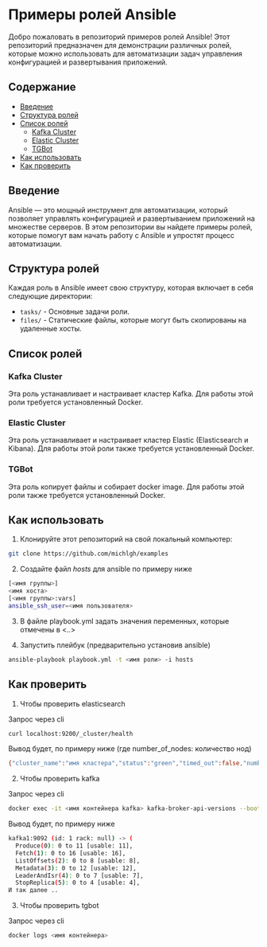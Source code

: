 # Примеры ролей Ansible

Добро пожаловать в репозиторий примеров ролей Ansible! Этот репозиторий предназначен для демонстрации различных ролей, которые можно использовать для автоматизации задач управления конфигурацией и развертывания приложений.

## Содержание

- [Введение](#введение)
- [Структура ролей](#структура-ролей)
- [Список ролей](#список-ролей)
  - [Kafka Cluster](#kafka-cluster)
  - [Elastic Cluster](#elastic-cluster)
  - [TGBot](#tgbot)
- [Как использовать](#как-использовать)
- [Как проверить](#как-проверить)

## Введение

Ansible — это мощный инструмент для автоматизации, который позволяет управлять конфигурацией и развертыванием приложений на множестве серверов. В этом репозитории вы найдете примеры ролей, которые помогут вам начать работу с Ansible и упростят процесс автоматизации.

## Структура ролей

Каждая роль в Ansible имеет свою структуру, которая включает в себя следующие директории:

- `tasks/` - Основные задачи роли.
- `files/` - Статические файлы, которые могут быть скопированы на удаленные хосты.

## Список ролей

### Kafka Cluster

Эта роль устанавливает и настраивает кластер Kafka. Для работы этой роли требуется установленный Docker.

### Elastic Cluster

Эта роль устанавливает и настраивает кластер Elastic (Elasticsearch и Kibana). Для работы этой роли также требуется установленный Docker.

### TGBot

Эта роль копирует файлы и собирает docker image. Для работы этой роли также требуется установленный Docker.

## Как использовать

1. Клонируйте этот репозиторий на свой локальный компьютер:
  ```bash
  git clone https://github.com/michlgh/examples
  ```

2. Создайте файл *hosts* для ansible по примеру ниже
  ```bash
  [<имя группы>]
  <имя хоста>
  [<имя группы>:vars]
  ansible_ssh_user=<имя пользователя>
  ```

3. В файле playbook.yml задать значения переменных, которые отмечены в <..>

4. Запустить плейбук (предварительно установив ansible)
  ```bash
  ansible-playbook playbook.yml -t <имя роли> -i hosts
  ```
## Как проверить

1. Чтобы проверить elasticsearch
 
  Запрос через cli
  ```bash
  curl localhost:9200/_cluster/health
  ```
 
  Вывод будет, по примеру ниже (где number_of_nodes: количество нод)
  ```bash
  {"cluster_name":"имя кластера","status":"green","timed_out":false,"number_of_nodes":2,"number_of_data_nodes":2,"active_primary_shards":29,"active_shards":58,"relocating_shards":0,"initializing_shards":0,"unassigned_shards":0,"unassigned_primary_shards":0,"delayed_unassigned_shards":0,"number_of_pending_tasks":0,"number_of_in_flight_fetch":0,"task_max_waiting_in_queue_millis":0,"active_shards_percent_as_number":100.0}%
  ```

2. Чтобы проверить kafka
 
  Запрос через cli
  ```bash
  docker exec -it <имя контейнера kafka> kafka-broker-api-versions --bootstrap-server <адрес из KAFKA_ADVERTISED_LISTENERS>:<адрес порта из KAFKA_ADVERTISED_LISTENERS после *:*>
  ```
 
  Вывод будет, по примеру ниже
  ```bash
  kafka1:9092 (id: 1 rack: null) -> (
	Produce(0): 0 to 11 [usable: 11],
	Fetch(1): 0 to 16 [usable: 16],
	ListOffsets(2): 0 to 8 [usable: 8],
	Metadata(3): 0 to 12 [usable: 12],
	LeaderAndIsr(4): 0 to 7 [usable: 7],
	StopReplica(5): 0 to 4 [usable: 4],
  И так далее ..
  ```

3. Чтобы проверить tgbot
 
  Запрос через cli
  ```bash
  docker logs <имя контейнера>
  ```
  